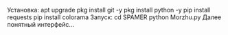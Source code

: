 Установка:
apt upgrade
pkg install git -y
pkg install python -y
pip install requests
pip install colorama
Запуск:
cd SPAMER
python Morzhu.py 
Далее понятный интерфейс...
